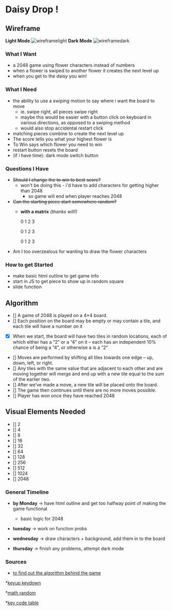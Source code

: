 # Daisy Drop !
## Wireframe
**Light Mode**
![wireframelight](https://i.imgur.com/RgwjKOH.png)
**Dark Mode**
![wireframedark](https://i.imgur.com/E1RU3YR.png)
### What I Want 
* a 2048 game using flower characters instead of numbers 
* when a flower is swiped to another flower it creates the next level up
* when you get to the daisy you win! 

### What I Need

* the ability to use a swiping motion to say where i want the board to move 
    * ie. swipe right, all pieces swipe right
    * maybe this would be easier with a button click on keyboard in various directions, as opposed to a swiping method
    * would also stop accidental restart click
* matching pieces combine to create the next level up
* The score tells you what your highest flower is 
* To Win says which flower you need to win 
* restart button resets the board 
* (if i have time): dark mode switch button

### Questions I Have 

* ~~Should I change the to win to best score?~~
    * won't be doing this - i'd have to add characters for getting higher than 2048
        * so game will end when player reaches 2048
* ~~Can the starting piece start somewhere random?~~
    * **with a matrix** *(thanks will!)*

         0 1 2 3

        0 1 2 3

        0 1 2 3
* Am I too overzealous for wanting to draw the flower characters 

### How to get Started 

* make basic html outline to get game info 
* start in JS to get piece to show up in random square 
* slide function 

## Algorithm

- [] A game of 2048 is played on a 4×4 board.
- [] Each position on the board may be empty or may contain a tile, and each tile will have a number on it
- [x] When we start, the board will have two tiles in random locations, each of which either has a “2” or a “4” on it – each has an independent 10% chance of being a “4”, or otherwise a is a “2”
- [] Moves are performed by shifting all tiles towards one edge – up, down, left, or right.
- [] Any tiles with the same value that are adjacent to each other and are moving together will merge and end up with a new tile equal to the sum of the earlier two.
- [] After we’ve made a move, a new tile will be placed onto the board. 
- [] The game then continues until there are no more moves possible.
- [] Player has won once they have reached 2048


## Visual Elements Needed

- [] 2
- [] 4
- [] 8
- [] 16
- [] 32
- [] 64
- [] 128
- [] 256
- [] 512
- [] 1024
- [] 2048

### General Timeline 

* **by Monday** -> have html outline and get too halfway point of making the game functional
   * basic logic for 2048

* **tuesday** -> work on function probs 

* **wednesday** -> draw characters + background, add them in to the board

* **thursday** -> finish any problems, attempt dark mode


### Sources

* [to find out the algorithm behind the game](https://www.baeldung.com/cs/2048-algorithm)

*[keyup keydown](https://stackoverflow.com/questions/43809436/how-can-i-move-the-ball-left-right-up-down-using-the-keybord)

*[math random](https://developer.mozilla.org/en-US/docs/Web/JavaScript/Reference/Global_Objects/Math/random)

*[key code table](https://www.toptal.com/developers/keycode/table)